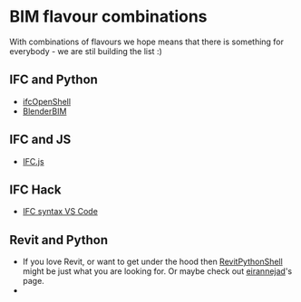 # BIM flavour combinations

With combinations of flavours we hope means that there is something for everybody - we are stil building the list :)

## IFC and Python
- [ifcOpenShell](https://github.com/ISBE-TUe/IfcOpenShell)
- [BlenderBIM](https://blenderbim.org/)

## IFC and JS
- [IFC.js](https://agviegas.github.io/ifcjs-docs/#/introduction)

## IFC Hack
- [IFC syntax VS Code ](https://github.com/AlanRynne/ifc-syntax)

## Revit and Python
- If you love Revit, or want to get under the hood then [RevitPythonShell](https://github.com/architecture-building-systems/revitpythonshell) might be just what you are looking for. Or maybe check out [eirannejad](https://github.com/eirannejad)'s page.
- 
